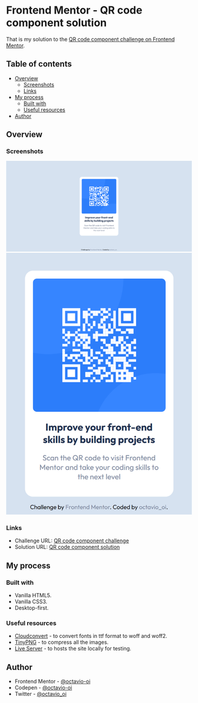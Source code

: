# Frontend Mentor - QR code component solution

That is my solution to the [QR code component challenge on Frontend Mentor](https://www.frontendmentor.io/challenges/qr-code-component-iux_sIO_H).

## Table of contents

- [Overview](#overview)
  - [Screenshots](#screenshots)
  - [Links](#links)
- [My process](#my-process)
  - [Built with](#built-with)
  - [Useful resources](#useful-resources)
- [Author](#author)

## Overview

### Screenshots

![screenshot of desktop](github/screenshot/screenshot-desktop.png)
![screenshot of mobile](github/screenshot/screenshot-mobile.png)

### Links

- Challenge URL: [QR code component challenge](https://www.frontendmentor.io/challenges/qr-code-component-iux_sIO_H)
- Solution URL: [QR code component solution](https://octavio-oi.github.io/Frontend-Mentor-Challengers-Complete/challengers/qr-code-component/)

## My process

### Built with

- Vanilla HTML5.
- Vanilla CSS3.
- Desktop-first.

### Useful resources

- [Cloudconvert](https://cloudconvert.com/) - to convert fonts in ttf format to woff and woff2.
- [TinyPNG](https://tinypng.com/) - to compress all the images.
- [Live Server](https://marketplace.visualstudio.com/items?itemName=ritwickdey.LiveServer) - to hosts the site locally for testing.

## Author

- Frontend Mentor - [@octavio-oi](https://www.frontendmentor.io/profile/octavio-oi)
- Codepen - [@octavio-oi](https://codepen.io/octavio-oi)
- Twitter - [@octavio_oi](https://www.twitter.com/octavio-oi)